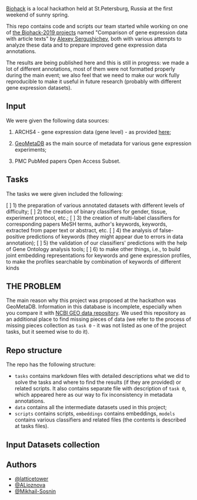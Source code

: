 [Biohack](http://biohack.ru) is a local hackathon held at St.Petersburg, Russia at the first weekend of sunny spring.

This repo contains code and scripts our team started while working on one of [the Biohack-2019 projects](http://biohack.ru/projects2019) named "Comparison of gene expression data with article texts" by [Alexey Sergushichev](https://github.com/assaron), both with various attempts to analyze these data and to prepare improved gene expression data annotations.

The results are being published here and this is still in progress: we made a lot of different annotations, most of them were not formatted properly during the main event; we also feel that we need to make our work fully reproducible to make it useful in future research (probably with different gene expression datasets).

## Input

We were given the following data sources:

1. ARCHS4 - gene expression data (gene level) - as provided [here](https://amp.pharm.mssm.edu/archs4/download.html);

2. [GeoMetaDB](https://gbnci-abcc.ncifcrf.gov/geo/) as the main source of metadata for various gene expression experiments;

3. PMC PubMed papers Open Access Subset.

## Tasks

The tasks we were given included the following:

[ ] 1) the preparation of various annotated datasets with different levels of difficulty;
[ ] 2) the creation of binary classifiers for gender, tissue, experiment protocol, etc.;
[ ] 3) the creation of multi-label classifiers for corresponding papers MeSH terms, author's keywords, keywords, extracted from paper text or abstract, etc.
[ ] 4) the analysis of false-positive predictions of keywords (they might appear due to errors in data annotation);
[ ] 5) the validation of our classifiers' predictions with the help of Gene Ontology analysis tools;
[ ] 6) to make other things, i.e., to build joint embedding representations for keywords and gene expression profiles, to make the profiles searchable by combination of keywords of different kinds

## THE PROBLEM

The main reason why this project was proposed at the hackathon was GeoMetaDB. Information in this database is incomplete, especially when you compare it with [NCBI GEO data repository](https://www.ncbi.nlm.nih.gov/geo/). We used this repository as an additional place to find missing pieces of data (we refer to the process of missing pieces collection as `task 0` - it was not listed as one of the project tasks, but it seemed wise to do it).

## Repo structure

The repo has the following structure:

- `tasks` contains markdown files with detailed descriptions what we did to solve the tasks and where to find the results (if they are provided) or related scripts. It also contains separate file with description of `task 0`, which appeared here as our way to fix inconsistency in metadata annotations.
- `data` contains all the intermediate datasets used in this project;
- `scripts` contains scripts, `embeddings` contains embeddings, `models` contains various classifiers and related files (the contents is described at tasks files).

## Input Datasets collection

## Authors

- [@latticetower](https://github.com/latticetower)
- [@ALioznova](https://github.com/ALioznova)
- [@Mikhail-Sosnin](https://github.com/Mikhail-Sosnin)


